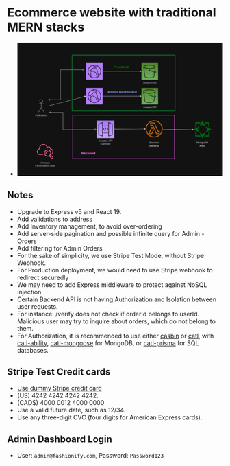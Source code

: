 # Ecommerce website with traditional MERN stacks

- ![Serverless Architecture on AWS](./Architecture.png)

## Notes

- Upgrade to Express v5 and React 19.
- Add validations to address
- Add Inventory management, to avoid over-ordering
- Add server-side pagination and possible infinite query for Admin - Orders
- Add filtering for Admin Orders
- For the sake of simplicity, we use Stripe Test Mode, without Stripe Webhook.
- For Production deployment, we would need to use Stripe webhook to redirect securedly
- We may need to add Express middleware to protect against NoSQL injection
- Certain Backend API is not having Authorization and Isolation between user requests.
- For instance: /verify does not check if orderId belongs to userId. Malicious user may try to inquire about orders, which do not belong to them.
- For Authorization, it is recommended to use either [casbin](https://www.npmjs.com/package/casbin) or [catl](https://github.com/stalniy/casl), with [catl-ability](https://github.com/stalniy/casl/tree/master/packages/casl-ability), [catl-mongoose](https://github.com/stalniy/casl/tree/master/packages/casl-mongoose) for MongoDB, or [catl-prisma](https://github.com/stalniy/casl/tree/master/packages/casl-ability) for SQL databases.

## Stripe Test Credit cards

- [Use dummy Stripe credit card](https://docs.stripe.com/testing)
- (US) 4242 4242 4242 4242.
- (CAD$) 4000 0012 4000 0000
- Use a valid future date, such as 12/34.
- Use any three-digit CVC (four digits for American Express cards).

## Admin Dashboard Login

- User: `admin@fashionify.com`, Password: `Password123`
